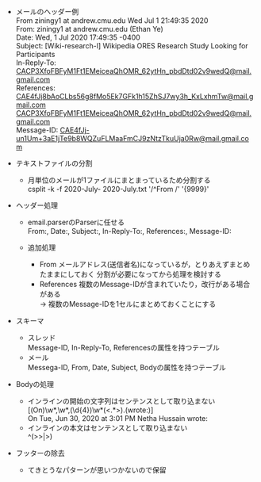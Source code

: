 * メールのヘッダー例  
  From ziningy1 at andrew.cmu.edu  Wed Jul  1 21:49:35 2020  
  From: ziningy1 at andrew.cmu.edu (Ethan Ye)  
  Date: Wed, 1 Jul 2020 17:49:35 -0400  
  Subject: [Wiki-research-l] Wikipedia ORES Research Study Looking for  
	Participants  
  In-Reply-To: <CACP3XfoFBFyM1Ft1EMeiceaQhOMR_62ytHn_pbdDtd02v9wedQ@mail.gmail.com>  
  References: <CAE4fJj8bAoCLbs56g8fMo5Ek7GFk1h15ZhSJ7wy3h_KxLxhmTw@mail.gmail.com>  
   <CACP3XfoFBFyM1Ft1EMeiceaQhOMR_62ytHn_pbdDtd02v9wedQ@mail.gmail.com>  
  Message-ID: <CAE4fJj-un1Um+3aE1jTe9b8WQZuFLMaaFmCJ9zNtzTkuUja0Rw@mail.gmail.com>  

* テキストファイルの分割  
  * 月単位のメールが1ファイルにまとまっているため分割する  
    csplit -k -f 2020-July- 2020-July.txt '/^From /' '{9999}'


* ヘッダー処理  
  * email.parserのParserに任せる  
    From:, Date:, Subject:, In-Reply-To:, References:, Message-ID:

  * 追加処理  
    * From
      メールアドレス(送信者名)になっているが，とりあえずまとめたままにしておく
      分割が必要になってから処理を検討する
    * References
      複数のMessage-IDが含まれていたり，改行がある場合がある  
      -> 複数のMessage-IDを1セルにまとめておくことにする

* スキーマ
  * スレッド  
    Message-ID, In-Reply-To, Referencesの属性を持つテーブル
  * メール  
    Messega-ID, From, Date, Subject, Bodyの属性を持つテーブル

* Bodyの処理  
  * インラインの開始の文字列はセンテンスとして取り込まない  
    [(On)\w*,\w*,(\d{4})\w*(<.*>).(wrote:)]  
    On Tue, Jun 30, 2020 at 3:01 PM Netha Hussain <nethahussain at gmail.com> wrote:  
  * インラインの本文はセンテンスとして取り込まない  
    ^(>>|>)

* フッターの除去
  * てきとうなパターンが思いつかないので保留
